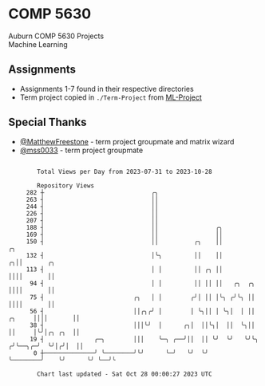 # COMP 5630
Auburn COMP 5630 Projects  
Machine Learning

## Assignments
- Assignments 1-7 found in their respective directories
- Term project copied in `./Term-Project` from [ML-Project](https://github.com/wumphlett/ML-Project)

## Special Thanks
- [@MatthewFreestone](https://github.com/MatthewFreestone) - term project groupmate and matrix wizard
- [@mss0033](https://github.com/mss0033) - term project groupmate

```

        Total Views per Day from 2023-07-31 to 2023-10-28

        Repository Views
     282 ┼                              ╭╮
     263 ┤                              ││
     244 ┤                              ││
     226 ┤                              ││
     207 ┤                              ││
     188 ┤                              ││                ╭╮
     169 ┤                              ││                ││
     150 ┤                              ││          ╭╮    ││                            ╭╮
     132 ┤                              │╰╮         ││    ││                          ╭╮││       ╭╮
     113 ┤                              │ │         ││ ╭╮ ││                          ││││       ││
      94 ┤                              │ │         ││ ││ ││   ╭╮  ╭╮                 ││││       ││
      75 ┤                         ╭╮   │ │        ╭╯│ ││ │╰╮ ╭╯╰╮ ││                 ││││       ││
      56 ┤                         ││╭╮╭╯ │        │ ╰╮││ │ ╰╮│  │ ││          ╭╮     ││││       ││
      38 ┤                         │││╰╯  │      ╭╮│  ││╰╮│  ││  ╰╮││          ││     │╰╯│╭╮ ╭╮  ││
      19 ┤              ╭─╮        │││    ╰─╮ ╭──╯││  ││ ╰╯  ╰╯   ╰╯╰╮        ╭╯╰──╮╭─╯  ╰╯│╭╯│  ││
       0 ┼──────────────╯ ╰────────╯╰╯      ╰─╯   ╰╯  ╰╯             ╰────────╯    ╰╯      ╰╯ ╰──╯╰

        Chart last updated - Sat Oct 28 00:00:27 2023 UTC
        
```
